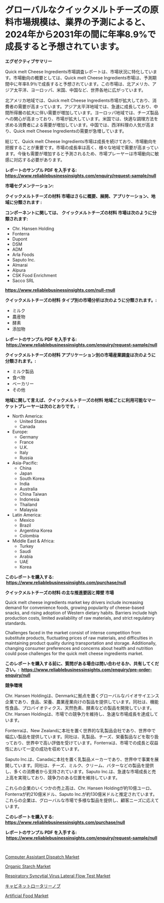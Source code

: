 <p><h1>グローバルなクイックメルトチーズの原料市場規模は、業界の予測によると、2024年から2031年の間に年率8.9%で成長すると予想されています。</h1></p><p><strong>エグゼクティブサマリー</strong></p>
<p><p>Quick melt Cheese Ingredients市場調査レポートは、市場状況に特化しています。市場動向の概要としては、Quick melt Cheese Ingredients市場は、予測期間中に年率8.9％で成長すると予想されています。この市場は、北アメリカ、アジア太平洋、ヨーロッパ、米国、中国など、世界各地に広がっています。</p><p>北アメリカ地域では、Quick melt Cheese Ingredients市場が拡大しており、消費者の需要が高まっています。アジア太平洋地域では、急速に成長しており、中間所得層の拡大に伴い需要が増加しています。ヨーロッパ地域では、チーズ製品への関心が高まっており、市場が拡大しています。米国では、快適な調理方法を求める消費者による需要が増加しています。中国では、西洋料理の人気が高まり、Quick melt Cheese Ingredientsの需要が急増しています。</p><p>総じて、Quick melt Cheese Ingredients市場は成長を続けており、市場動向を把握することが重要です。市場の成長率は高く、様々な地域で需要が高まっています。今後も需要が増加すると予測されるため、市場プレーヤーは市場動向に敏感に対応する必要があります。</p></p>
<p><strong>レポートのサンプル PDF を入手する: <a href="https://www.reliablebusinessinsights.com/enquiry/request-sample/null">https://www.reliablebusinessinsights.com/enquiry/request-sample/null</a></strong></p>
<p><strong>市場セグメンテーション:</strong></p>
<p><strong> クイックメルトチーズの材料 市場はさらに概要、展開、アプリケーション、地域に分類されます :</strong></p>
<p><strong>コンポーネントに関しては、 クイックメルトチーズの材料 市場は次のように分類されます: &nbsp;</strong></p>
<p><ul><li>Chr. Hansen Holding</li><li>Fonterra</li><li>Dupont</li><li>DSM</li><li>ADM</li><li>Arla Foods</li><li>Saputo Inc.</li><li>Almarai</li><li>Alpura</li><li>CSK Food Enrichment</li><li>Sacco SRL</li></ul></p>
<p><strong><a href="https://www.reliablebusinessinsights.com/null-rnull">https://www.reliablebusinessinsights.com/null-rnull</a></strong></p>
<p><strong> クイックメルトチーズの材料 タイプ別の市場分析は次のように分類されます。:</strong></p>
<p><ul><li>ミルク</li><li>農産物</li><li>酵素</li><li>添加物</li></ul></p>
<p><strong>レポートのサンプル PDF を入手する: &nbsp;<a href="https://www.reliablebusinessinsights.com/enquiry/request-sample/null">https://www.reliablebusinessinsights.com/enquiry/request-sample/null</a></strong></p>
<p><strong> クイックメルトチーズの材料 アプリケーション別の市場産業調査は次のように分類されます。:</strong></p>
<p><ul><li>ミルク製品</li><li>食べ物</li><li>ベーカリー</li><li>その他</li></ul></p>
<p><strong>地域に関して言えば、クイックメルトチーズの材料 地域ごとに利用可能なマーケットプレーヤーは次のとおりです。:</strong></p>
<p><ul>
    <li>
        North America:
        <ul>
            <li>United States</li>
            <li>Canada</li>
        </ul>
    </li>
    <li>
        Europe:
        <ul>
            <li>Germany</li>
            <li>France</li>
            <li>U.K.</li>
            <li>Italy</li>
            <li>Russia</li>
        </ul>
    </li>
    <li>
        Asia-Pacific:
        <ul>
            <li>China</li>
            <li>Japan</li>
            <li>South Korea</li>
            <li>India</li>
            <li>Australia</li>
            <li>China Taiwan</li>
            <li>Indonesia</li>
            <li>Thailand</li>
            <li>Malaysia</li>
        </ul>
    </li>
    <li>
        Latin America:
        <ul>
            <li>Mexico</li>
            <li>Brazil</li>
            <li>Argentina Korea</li>
            <li>Colombia</li>
        </ul>
    </li>
    <li>
        Middle East & Africa:
        <ul>
            <li>Turkey</li>
            <li>Saudi</li>
            <li>Arabia</li>
            <li>UAE</li>
            <li>Korea</li>
        </ul>
    </li>
    </ul></p>
<p><strong>このレポートを購入する: &nbsp;<a href="https://www.reliablebusinessinsights.com/purchase/null">https://www.reliablebusinessinsights.com/purchase/null</a></strong></p>
<p><strong>クイックメルトチーズの材料 の主な推進要因と障壁 市場</strong></p>
<p><p>Quick melt cheese ingredients market key drivers include increasing demand for convenience foods, growing popularity of cheese-based snacks, and rising adoption of Western dietary habits. Barriers include high production costs, limited availability of raw materials, and strict regulatory standards.</p><p>Challenges faced in the market consist of intense competition from substitute products, fluctuating prices of raw materials, and difficulties in maintaining product quality during transportation and storage. Additionally, changing consumer preferences and concerns about health and nutrition could pose challenges for the quick melt cheese ingredients market.</p></p>
<p><strong>このレポートを購入する前に、質問がある場合は問い合わせるか、共有してください。:&nbsp; <a href="https://www.reliablebusinessinsights.com/enquiry/pre-order-enquiry/null">https://www.reliablebusinessinsights.com/enquiry/pre-order-enquiry/null</a></strong></p>
<p><strong>競争環境</strong></p>
<p><p>Chr. Hansen Holdingは、Denmarkに拠点を置くグローバルなバイオサイエンス企業であり、食品、栄養、農業産業向けの製品を提供しています。同社は、機能性食品、プロバイオティクス、天然色素、酵素などの製品を開発しています。Chr. Hansen Holdingは、市場での競争力を維持し、急速な市場成長を達成しています。</p><p>Fonterraは、New Zealandに本社を置く世界的な乳製品会社であり、世界中で幅広い製品を提供しています。同社は、乳製品、チーズ、栄養製品などを取り扱っており、世界中で高い評価を受けています。Fonterraは、市場での成長と収益性において一定の成功を収めています。</p><p>Saputo Inc.は、Canadaに本社を置く乳製品メーカーであり、世界中で事業を展開しています。同社は、チーズ、ミルク、クリーム、バターなどの製品を提供し、多くの消費者から支持されています。Saputo Inc.は、急速な市場成長と売上高を実現しており、競争力のある位置を維持しています。</p><p>これらの企業のいくつかの売上高は、Chr. Hansen Holdingが約10億ユーロ、Fonterraが約210億米ドル、Saputo Inc.が約130億米ドルと推定されています。これらの企業は、グローバルな市場で多様な製品を提供し、顧客ニーズに応えています。</p></p>
<p><strong>このレポートを購入する: &nbsp; <a href="https://www.reliablebusinessinsights.com/purchase/null">https://www.reliablebusinessinsights.com/purchase/null</a></strong></p>
<p><strong>レポートのサンプル PDF を入手する: &nbsp;<a href="https://www.reliablebusinessinsights.com/enquiry/request-sample/null">https://www.reliablebusinessinsights.com/enquiry/request-sample/null</a></strong><strong></strong></p>
<p>&nbsp;</p>
<p><p><a href="https://github.com/Alonsoolds3wq1d81czn8rbol/Market-Research-Report-List-2/blob/main/computer-assistant-dispatch-market.md">Computer Assistant Dispatch Market</a></p><p><a href="https://issuu.com/reportprime-2/docs/organic-starch-market-size-2030.pptx">Organic Starch Market</a></p><p><a href="https://github.com/yemakinde/Market-Research-Report-List-3/blob/main/respiratory-syncytial-virus-lateral-flow-test-market.md">Respiratory Syncytial Virus Lateral Flow Test Market</a></p><p><a href="https://github.com/Alenaieme/Market-Research-Report-List-1/blob/main/3068516123380.md">キャビネットロータリーノブ</a></p><p><a href="https://issuu.com/reportprime-2/docs/artificial-food-market-size-2030.pptx">Artificial Food Market</a></p></p>